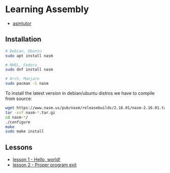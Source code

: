 # Learning Assembly

- [asmtutor](https://asmtutor.com/)

## Installation

```bash
# Debian, Ubuntu
sudo apt install nasm

# RHEL, Fedora
sudo dnf install nasm

# Arch, Manjaro
sudo pacman -S nasm
```

To install the latest version in debian/ubuntu distros we have to compile from source:

```bash
wget https://www.nasm.us/pub/nasm/releasebuilds/2.16.01/nasm-2.16.01.tar.gz
tar -xvf nasm-*.tar.gz
cd nasm-*/
./configure
make
sudo make install
```

## Lessons

- [lesson 1 - Hello, world!](lesson1/)
- [lesson 2 - Proper program exit](lesson2/)

